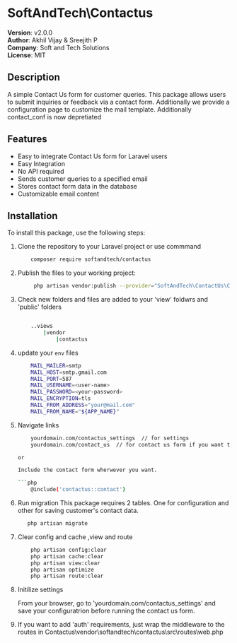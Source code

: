# SoftAndTech\Contactus

**Version**: v2.0.0  
**Author**: Akhil Vijay & Sreejith P  
**Company**: Soft and Tech Solutions  
**License**: MIT

## Description
A simple Contact Us form for customer queries. This package allows users to submit inquiries or feedback via a contact form. Additionally we provide a configuration page to customize the mail template. Additionally contact_conf is now depretiated

## Features
- Easy to integrate Contact Us form for Laravel users
- Easy Integration
- No API required
- Sends customer queries to a specified email
- Stores contact form data in the database
- Customizable email content

## Installation
To install this package, use the following steps:

1. Clone the repository to your Laravel project or use commmand

    ```bash
        composer require softandtech/contactus

2. Publish the files to your working project:

   ```bash
        php artisan vendor:publish --provider="SoftAndTech\ContactUs\ContactUsServiceProvider"


3. Check new folders and files are added to your 'view' foldwrs and 'public' folders

    ```bash 
    
        ..views
            |vendor
                |contactus 
    
4. update your `env` files 

    ```bash
        MAIL_MAILER=smtp
        MAIL_HOST=smtp.gmail.com
        MAIL_PORT=587
        MAIL_USERNAME=<user-name>
        MAIL_PASSWORD=<your-password>
        MAIL_ENCRYPTION=tls
        MAIL_FROM_ADDRESS="your@mail.com"
        MAIL_FROM_NAME="${APP_NAME}"

5. Navigate links

    ```bash
        yourdomain.com/contactus_settings  // for settings
        yourdomain.com/contact_us  // for contact us form if you want to run the form directly

    or
    
    Include the contact form wherwever you want.

    ```php
        @include('contactus::contact')
6. Run migration
     This package requires 2 tables. One for configuration and other for saving customer's contact data.

    ```bash
       php artisan migrate

7. Clear config and cache ,view and route

    ```bash
        php artisan config:clear
        php artisan cache:clear
        php artisan view:clear
        php artisan optimize
        php artisan route:clear


8. Initilize settings
    
    From your browser, go to 'yourdomain.com/contactus_settings' and save your configuratrion before running the contact us form.

9. If you want to add 'auth' requirements, just wrap the middleware to the routes in
        Contactus\vendor\softandtech\contactus\src\routes\web.php